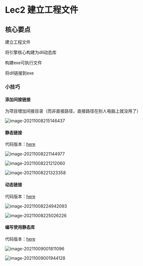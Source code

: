 # Lec2 建立工程文件

## 核心要点

建立工程文件

将引擎核心构建为dll动态库

构建exe可执行文件

将dll链接到exe

### 小技巧

#### 添加间接链接

为项目增加间接目录（而非直接路径，直接路径在别人电脑上就没用了）

![image-20211008215146437](https://i.loli.net/2021/10/08/DG5dYLAOXTKNfPg.png)

#### 静态链接

代码版本：[here](https://github.com/Graphic-researcher/Crosa-Conty-3D/tree/43ef369549fd59bc0643af47de6bc2f7130615dd/HTC/Project/CC3D)

![image-20211008221144977](https://i.loli.net/2021/10/08/xECiXTfuAba6zBp.png)

![image-20211008221212060](https://i.loli.net/2021/10/08/pjyt9cxPh3l5fDb.png)

![image-20211008221323358](https://i.loli.net/2021/10/08/wcXeimHf4Dx8g1E.png)

#### 动态链接

代码版本：[here](https://github.com/Graphic-researcher/Crosa-Conty-3D/tree/461d56a91c014d53425d9a779e4652fedf549e8e/HTC/Project/CC3D)

![image-20211008224942093](https://i.loli.net/2021/10/08/hN2GngBi6lYZ4IJ.png)

![image-20211008225026226](https://i.loli.net/2021/10/08/kqx2Cev96uGSEHs.png)

#### 编写使用静态库

代码版本：[here](https://github.com/Graphic-researcher/Crosa-Conty-3D/tree/a1179996c82a1ed9a2d206817a9f15f2076d468e/HTC/Project/CC3D)

![image-20211009001811096](https://i.loli.net/2021/10/09/9DcAgrZO5SGfh2V.png)

![image-20211009001944128](https://i.loli.net/2021/10/09/fZIgcFL42VvnwQu.png)